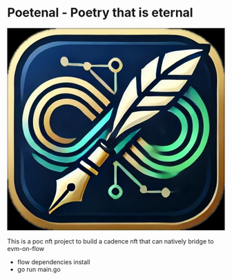 # Poetenal - Poetry that is eternal

![poeternal](poeternal.jpeg)

This is a poc nft project to build a cadence nft that can natively bridge to evm-on-flow

- flow dependencies install
- go run main.go
